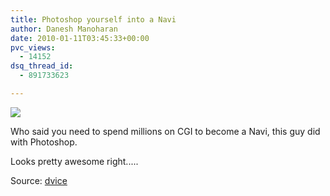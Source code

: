 ```yaml
---
title: Photoshop yourself into a Navi
author: Danesh Manoharan
date: 2010-01-11T03:45:33+00:00
pvc_views:
  - 14152
dsq_thread_id:
  - 891733623

---
```

![](/wp-content/uploads/2010/01/Birth-of-an-Avatar-thumb-550x521-31135-450x426.jpg)

Who said you need to spend millions on CGI to become a Navi, this guy did with Photoshop.

Looks pretty awesome right.....



Source: [dvice][1]

 [1]: http://dvice.com/archives/2010/01/want-your-own-a.php